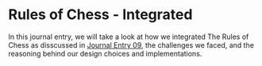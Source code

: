 ﻿# Rules of Chess - Integrated

In this journal entry, we will take a look at how we integrated The Rules of Chess as disscussed in
[Journal Entry 09](../09%20-%20The%20Rules%20Of%20Chess.md), the challenges we faced, and the
reasoning behind our design choices and implementations.
